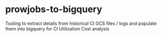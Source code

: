# prowjobs-to-bigquery
Tooling to extract details from historical CI GCS files / logs and populate them into bigquery for CI Utilization Cost analysis
